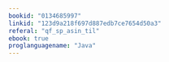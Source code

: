 ```yaml
---
bookid: "0134685997"
linkid: "123d9a218f697d887edb7ce7654d50a3"
referal: "qf_sp_asin_til"
ebook: true
proglanguagename: "Java"
---
```

